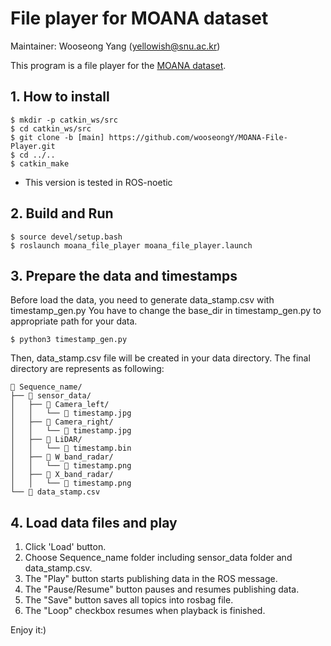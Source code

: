 # File player for MOANA dataset

Maintainer: Wooseong Yang (yellowish@snu.ac.kr)

This program is a file player for the [MOANA dataset](https://sites.google.com/view/rpmmoana). 


## 1. How to install
```
$ mkdir -p catkin_ws/src
$ cd catkin_ws/src
$ git clone -b [main] https://github.com/wooseongY/MOANA-File-Player.git
$ cd ../..
$ catkin_make
```
- This version is tested in ROS-noetic

## 2. Build and Run 

```
$ source devel/setup.bash
$ roslaunch moana_file_player moana_file_player.launch
```

## 3. Prepare the data and timestamps
Before load the data, you need to generate data_stamp.csv with timestamp_gen.py
You have to change the base_dir in timestamp_gen.py to appropriate path for your data.
```
$ python3 timestamp_gen.py
```
Then, data_stamp.csv file will be created in your data directory.
The final directory are represents as following:
```
📂 Sequence_name/
├── 📂 sensor_data/
│   ├── 📂 Camera_left/
│   │   └── 📝 timestamp.jpg
│   ├── 📂 Camera_right/
│   │   └── 📝 timestamp.jpg
│   ├── 📂 LiDAR/
│   │   └── 📝 timestamp.bin
│   ├── 📂 W_band_radar/
│   │   └── 📝 timestamp.png
│   ├── 📂 X_band_radar/
│   │   └── 📝 timestamp.png
└── 📝 data_stamp.csv
```

## 4. Load data files and play

1. Click 'Load' button.
2. Choose Sequence_name folder including sensor_data folder and data_stamp.csv.
3. The "Play" button starts publishing data in the ROS message.
4. The "Pause/Resume" button pauses and resumes publishing data.
5. The "Save" button saves all topics into rosbag file.
6. The "Loop" checkbox resumes when playback is finished.

Enjoy it:) 
